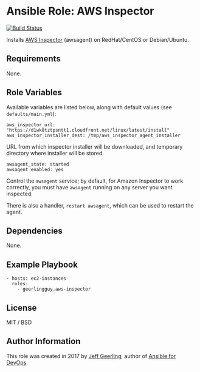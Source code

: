 # Ansible Role: AWS Inspector

[![Build Status](https://travis-ci.org/geerlingguy/ansible-role-aws-inspector.svg?branch=master)](https://travis-ci.org/geerlingguy/ansible-role-aws-inspector)

Installs [AWS Inspector](https://aws.amazon.com/inspector/) (awsagent) on RedHat/CentOS or Debian/Ubuntu.

## Requirements

None.

## Role Variables

Available variables are listed below, along with default values (see `defaults/main.yml`):

    aws_inspector_url: "https://d1wk0tztpsntt1.cloudfront.net/linux/latest/install"
    aws_inspector_installer_dest: /tmp/aws_inspector_agent_installer

URL from which inspector installer will be downloaded, and temporary directory where installer will be stored.

    awsagent_state: started
    awsagent_enabled: yes

Control the `awsagent` service; by default, for Amazon Inspector to work correctly, you must have `awsagent` running on any server you want inspected.

There is also a handler, `restart awsagent`, which can be used to restart the agent.

## Dependencies

None.

## Example Playbook

    - hosts: ec2-instances
      roles:
        - geerlingguy.aws-inspector

## License

MIT / BSD

## Author Information

This role was created in 2017 by [Jeff Geerling](https://www.jeffgeerling.com/), author of [Ansible for DevOps](https://www.ansiblefordevops.com/).
